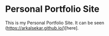 # Personal Portfolio Site
This is my Personal Portfolio Site. It can be seen (https://arkalsekar.github.io/)[here].
